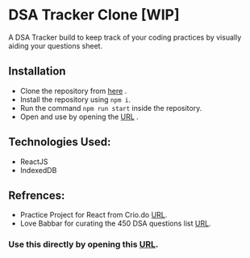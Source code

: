 # DSA Tracker Clone [WIP]

A DSA Tracker build to keep track of your coding practices by visually aiding your questions sheet.

## Installation

- Clone the repository from [here](https://github.com/banashish/dsa-tracker.git) .
- Install the repository using `npm i`.
- Run the command `npm run start` inside the repository.
- Open and use by opening the [URL](http://localhost:3000/) .

## Technologies Used:
- ReactJS
- IndexedDB


## Refrences:
- Practice Project for React from Crio.do [URL](https://www.crio.do/projects/typescript-dsa-tracker/).
- Love Babbar for curating the 450 DSA questions list [URL](https://drive.google.com/file/d/1FMdN_OCfOI0iAeDlqswCiC2DZzD4nPsb/view). 


### Use this directly by opening this [URL](https://dsa-tracker-react.web.app/).
